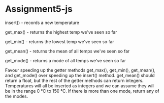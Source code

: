 # Assignment5-js
insert() - records a new temperature

   get_max() - returns the highest temp we've seen so far

   get_min() - returns the lowest temp we've seen so far

   get_mean() - returns the mean of all temps we've seen so far

   get_mode() - returns a mode of all temps we've seen so far


Favour speeding up the getter methods get_max(), get_min(), get_mean(), and get_mode() over speeding up the insert() method.
get_mean() should return a float, but the rest of the getter methods can return integers. Temperatures will all be inserted as integers and we can assume they will be in the range 0 ℃ to 150 ℃.
If there is more than one mode, return any of the modes.

